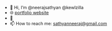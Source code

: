 - 👋 Hi, I’m @neerajsathyan @kewlzilla
- 🌐 [portfolio website](https://neerajsathyan.com) 
- 🌱 
- 📫 How to reach me: sathyanneeraj@gmail.com

<!---
neerajsathyan/neerajsathyan is a ✨ special ✨ repository because its `README.md` (this file) appears on your GitHub profile.
You can click the Preview link to take a look at your changes.
--->
